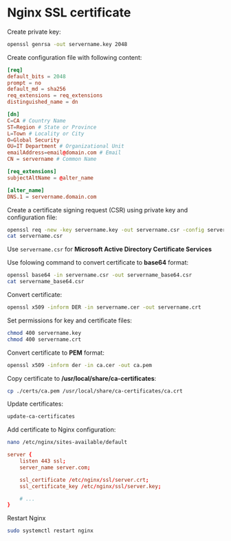 # Nginx SSL certificate

Create private key:

```bash
openssl genrsa -out servername.key 2048
```

Create configuration file with following content:

```conf title="servername-key.conf"
[req]
default_bits = 2048
prompt = no
default_md = sha256
req_extensions = req_extensions
distinguished_name = dn

[dn]
C=CA # Country Name
ST=Region # State or Province
L=Town # Locality or City
O=Global Security
OU=IT Department # Organizational Unit
emailAddress=email@domain.com # Email
CN = servername # Common Name

[req_extensions]
subjectAltName = @alter_name

[alter_name]
DNS.1 = servername.domain.com
```

Create a certificate signing request (CSR) using private key and configuration file:

```bash
openssl req -new -key servername.key -out servername.csr -config servername-key.conf
cat servername.csr
```

Use `servername.csr` for **Microsoft Active Directory Certificate Services**

Use folowing command to convert certificate to **base64** format:

```bash
openssl base64 -in servername.csr -out servername_base64.csr
cat servername_base64.csr
```

Convert certificate:

```bash
openssl x509 -inform DER -in servername.cer -out servername.crt
```

Set permissions for key and certificate files:

```bash
chmod 400 servername.key
chmod 400 servername.crt
```

Convert certificate to **PEM** format:

```bash
openssl x509 -inform der -in ca.cer -out ca.pem
```

Copy certificate to **/usr/local/share/ca-certificates**:

```bash
cp ./certs/ca.pem /usr/local/share/ca-certificates/ca.crt
```

Update certificates:

```bash
update-ca-certificates
```

Add certificate to Nginx configuration:

```bash
nano /etc/nginx/sites-available/default
```

```conf
server {
    listen 443 ssl;
    server_name server.com;

    ssl_certificate /etc/nginx/ssl/server.crt;
    ssl_certificate_key /etc/nginx/ssl/server.key;

    # ...
}
```

Restart Nginx

```bash
sudo systemctl restart nginx
```
